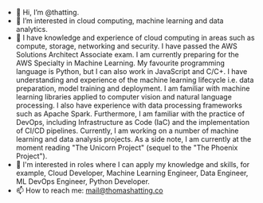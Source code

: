 - 👋 Hi, I’m @thatting.
- 👀 I’m interested in cloud computing, machine learning and data analytics. 
- 🌱  I have knowledge and experience of cloud computing in areas such as compute, storage, networking and security. I have passed the AWS Solutions Architect Associate exam. I am currently preparing for the AWS Specialty in Machine Learning. My favourite programming language is Python, but I can also work in JavaScript and C/C+. I have understanding and experience of the machine learning lifecycle i.e. data preparation, model training and deployment. I am familiar with machine learning libraries applied to computer vision and natural language processing. I also have experience with data processing frameworks such as Apache Spark. Furthermore, I am familiar with the practice of DevOps, including Infrastructure as Code (IaC) and the implementation of CI/CD pipelines. Currently, I am working on a number of machine learning and data analysis projects.  As a side note, I am currently at the moment reading "The Unicorn Project" (sequel to the "The Phoenix Project").
- 💞️ I'm interested in roles where I can apply my knowledge and skills, for example, Cloud Developer, Machine Learning Engineer, Data Engineer, ML DevOps Engineer, Python Developer. 
- 📫 How to reach me: mail@thomashatting.co

<!---
thatting/thatting is a ✨ special ✨ repository because its `README.md` (this file) appears on your GitHub profile.
You can click the Preview link to take a look at your changes.
--->

